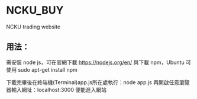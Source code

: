 # NCKU_BUY
NCKU trading website

## 用法：
需安裝 node js，可在官網下載 https://nodejs.org/en/
與下載 npm，Ubuntu 可使用 sudo apt-get install npm
  
下載完畢後在終端機(Terminal)app.js所在處執行：node app.js
再開啟任意瀏覽器輸入網址：localhost:3000
便能進入網站
